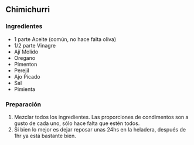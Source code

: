 ## Chimichurri

### Ingredientes

  * 1 parte Aceite (común, no hace falta oliva)
  * 1/2 parte Vinagre
  * Ají Molido
  * Oregano
  * Pimenton
  * Perejil
  * Ajo Picado
  * Sal
  * Pimienta

### Preparación
  1. Mezclar todos los ingredientes. Las proporciones de condimentos son
     a gusto de cada uno, sólo hace falta que estén todos.
  2. Si bien lo mejor es dejar reposar unas 24hs en la heladera, después de 1hr
     ya está bastante bien.